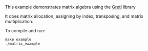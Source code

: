 This example demonstrates matrix algebra using the [Gretl](http://gretl.sourceforge.net/) library

It does matrix allocation, assigning by index, transposing, and matrix multiplication.

To compile and run:

```
make example
./matrix_example
```
